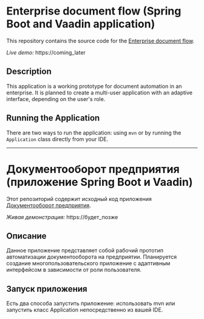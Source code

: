 # Enterprise document flow (Spring Boot and Vaadin application)

This repository contains the source code for the [Enterprise document flow](https://github.com/partezan7/enterprise-document-flow).

*Live demo:* https://coming_later

## Description 
This application is a working prototype for document automation in an enterprise. It is planned to create a multi-user 
application with an adaptive interface, depending on the user's role.

## Running the Application
There are two ways to run the application:  using `mvn` or by running the `Application` class directly from your IDE.

_______________________________________________________________________________________________________________________

# Документооборот предприятия (приложение Spring Boot и Vaadin)

Этот репозиторий содержит исходный код приложения [Документооборот предприятия](https://github.com/partezan7/enterprise-document-flow).

*Живая демонстрация:* https://будет_позже

## Описание
Данное приложение представляет собой рабочий прототип автоматизации документооборота на предприятии. Планируется создание многопользовательского
приложение с адаптивным интерфейсом в зависимости от роли пользователя.

## Запуск приложения
Есть два способа запустить приложение: использовать mvn или запустить класс Application непосредственно из вашей IDE.

